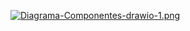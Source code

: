 [![Diagrama-Componentes-drawio-1.png](https://i.postimg.cc/9F2H4hk4/Diagrama-Componentes-drawio-1.png)](https://postimg.cc/DmxMDtnF)
